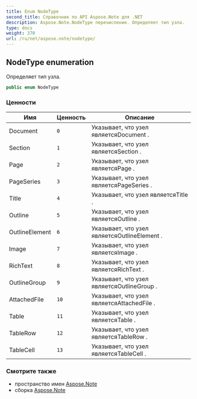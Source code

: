 ```yaml
---
title: Enum NodeType
second_title: Справочник по API Aspose.Note для .NET
description: Aspose.Note.NodeType перечисление. Определяет тип узла.
type: docs
weight: 370
url: /ru/net/aspose.note/nodetype/
---
```

## NodeType enumeration

Определяет тип узла.

```csharp
public enum NodeType
```

### Ценности

| Имя | Ценность | Описание |
| --- | --- | --- |
| Document | `0` | Указывает, что узел являетсяDocument . |
| Section | `1` | Указывает, что узел являетсяSection . |
| Page | `2` | Указывает, что узел являетсяPage . |
| PageSeries | `3` | Указывает, что узел являетсяPageSeries . |
| Title | `4` | Указывает, что узел являетсяTitle . |
| Outline | `5` | Указывает, что узел являетсяOutline . |
| OutlineElement | `6` | Указывает, что узел являетсяOutlineElement . |
| Image | `7` | Указывает, что узел являетсяImage . |
| RichText | `8` | Указывает, что узел являетсяRichText . |
| OutlineGroup | `9` | Указывает, что узел являетсяOutlineGroup . |
| AttachedFile | `10` | Указывает, что узел являетсяAttachedFile . |
| Table | `11` | Указывает, что узел являетсяTable . |
| TableRow | `12` | Указывает, что узел являетсяTableRow . |
| TableCell | `13` | Указывает, что узел являетсяTableCell . |

### Смотрите также

* пространство имен [Aspose.Note](../../aspose.note/)
* сборка [Aspose.Note](../../)


